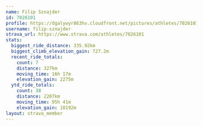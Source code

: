 ```yaml
---
name: Filip Sznajder
id: 7026101
profile: https://dgalywyr863hv.cloudfront.net/pictures/athletes/7026101/2123836/19/large.jpg
username: filip-sznajder
strava_url: https://www.strava.com/athletes/7026101
stats:
  biggest_ride_distance: 335.92km
  biggest_climb_elevation_gain: 727.2m
  recent_ride_totals:
    count: 7
    distance: 327km
    moving_time: 16h 17m
    elevation_gain: 2275m
  ytd_ride_totals:
    count: 38
    distance: 2207km
    moving_time: 95h 41m
    elevation_gain: 10192m
layout: strava_member
--- 
```

